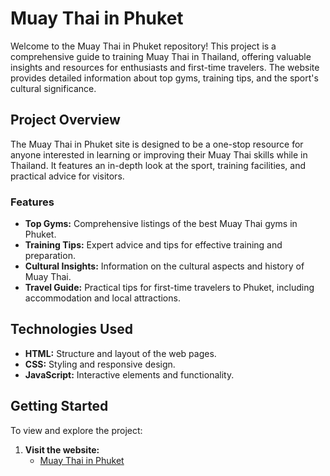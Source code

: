 # Muay Thai in Phuket

Welcome to the Muay Thai in Phuket repository! This project is a comprehensive guide to training Muay Thai in Thailand, offering valuable insights and resources for enthusiasts and first-time travelers. The website provides detailed information about top gyms, training tips, and the sport's cultural significance.

## Project Overview

The Muay Thai in Phuket site is designed to be a one-stop resource for anyone interested in learning or improving their Muay Thai skills while in Thailand. It features an in-depth look at the sport, training facilities, and practical advice for visitors.

### Features

- **Top Gyms:** Comprehensive listings of the best Muay Thai gyms in Phuket.
- **Training Tips:** Expert advice and tips for effective training and preparation.
- **Cultural Insights:** Information on the cultural aspects and history of Muay Thai.
- **Travel Guide:** Practical tips for first-time travelers to Phuket, including accommodation and local attractions.

## Technologies Used

- **HTML:** Structure and layout of the web pages.
- **CSS:** Styling and responsive design.
- **JavaScript:** Interactive elements and functionality.


## Getting Started

To view and explore the project:

1. **Visit the website:**
    - [Muay Thai in Phuket](http://www.muaythaiinphuket.com)
